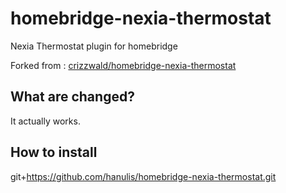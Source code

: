 # homebridge-nexia-thermostat
Nexia Thermostat plugin for homebridge

Forked from : [crizzwald/homebridge-nexia-thermostat](https://github.com/crizzwald/homebridge-nexia-thermostat)

## What are changed?

It actually works.

## How to install

git+https://github.com/hanulis/homebridge-nexia-thermostat.git
